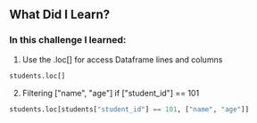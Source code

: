 ## What Did I Learn?

### In this challenge I learned:

1. Use the .loc[] for access Dataframe lines and columns
```python
students.loc[]
```

2. Filtering ["name", "age"] if ["student_id"] == 101
```python
students.loc[students["student_id"] == 101, ["name", "age"]]
```